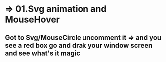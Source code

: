 # => 01.Svg animation and MouseHover
## Got to Svg/MouseCircle uncomment it => and you see a red box go and drak your window screen and see what's it magic